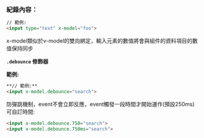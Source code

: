 ### 紀錄內容：

```html
// 範例: 
<input type="text" x-model="foo">
```

x-model類似於v-model的雙向綁定，輸入元素的數值將會與組件的資料項目的數值保持同步

**`.debounce` 修飾器**

**範例:**

```html
**// 範例:**
<input x-model.debounce="search">
```

防彈跳機制，event不會立即反應，event觸發一段時間才開始運作(預設250ms)
可自訂時間:

```html
<input x-model.debounce.750="search">
<input x-model.debounce.750ms="search">
```